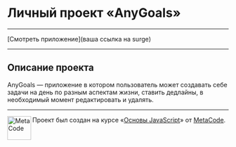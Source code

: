 # Личный проект «AnyGoals»

---

[Смотреть приложение](ваша ссылка на surge)

---

## Описание проекта

AnyGoals — приложение в котором пользователь может создавать себе задачи на день по разным аспектам жизни, ставить дедлайны, в необходимый момент редактировать и удалять.

---

<a href="https://t.me/metacode_ru"><img align="left" width="54" height="54" title="MetaCode" src="https://image.prntscr.com/image/cgIXyfzPTOGv-z1mqQKgEg.png"></a>

Проект был создан на курсе «[Основы JavaScript](http://metacode.in)» 
от [MetaCode](https://t.me/metacode_ru).
